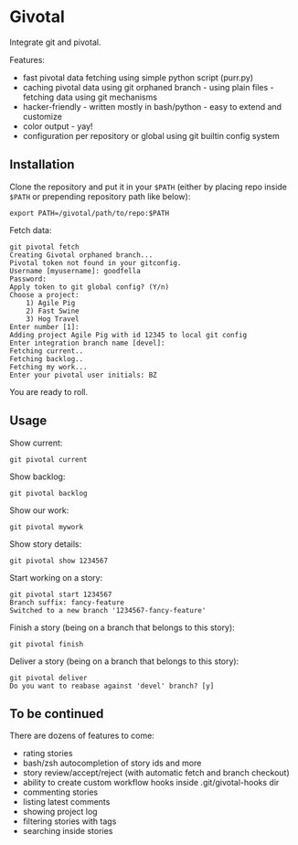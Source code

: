Givotal
=======

Integrate git and pivotal.

Features:
* fast pivotal data fetching using simple python script (purr.py)
* caching pivotal data using git orphaned branch - using plain files - fetching data using git mechanisms
* hacker-friendly - written mostly in bash/python - easy to extend and customize
* color output - yay!
* configuration per repository or global using git builtin config system

Installation
------------

Clone the repository and put it in your `$PATH` (either by placing repo inside `$PATH` or prepending repository path like below):

    export PATH=/givotal/path/to/repo:$PATH

Fetch data:

    git pivotal fetch
    Creating Givotal orphaned branch...
    Pivotal token not found in your gitconfig.
    Username [myusername]: goodfella
    Password:
    Apply token to git global config? (Y/n)
    Choose a project:
        1) Agile Pig
        2) Fast Swine
        3) Hog Travel
    Enter number [1]:
    Adding project Agile Pig with id 12345 to local git config
    Enter integration branch name [devel]: 
    Fetching current..
    Fetching backlog..
    Fetching my work...
    Enter your pivotal user initials: BZ

You are ready to roll.


Usage
-----

Show current:

    git pivotal current

Show backlog:

    git pivotal backlog

Show our work:

    git pivotal mywork

Show story details:

    git pivotal show 1234567

Start working on a story:

    git pivotal start 1234567
    Branch suffix: fancy-feature
    Switched to a new branch '1234567-fancy-feature'

Finish a story (being on a branch that belongs to this story):

    git pivotal finish 

Deliver a story (being on a branch that belongs to this story):

    git pivotal deliver
    Do you want to reabase against 'devel' branch? [y]


To be continued
---------------

There are dozens of features to come:

* rating stories
* bash/zsh autocompletion of story ids and more
* story review/accept/reject (with automatic fetch and branch checkout)
* ability to create custom workflow hooks inside .git/givotal-hooks dir
* commenting stories
* listing latest comments
* showing project log
* filtering stories with tags
* searching inside stories
